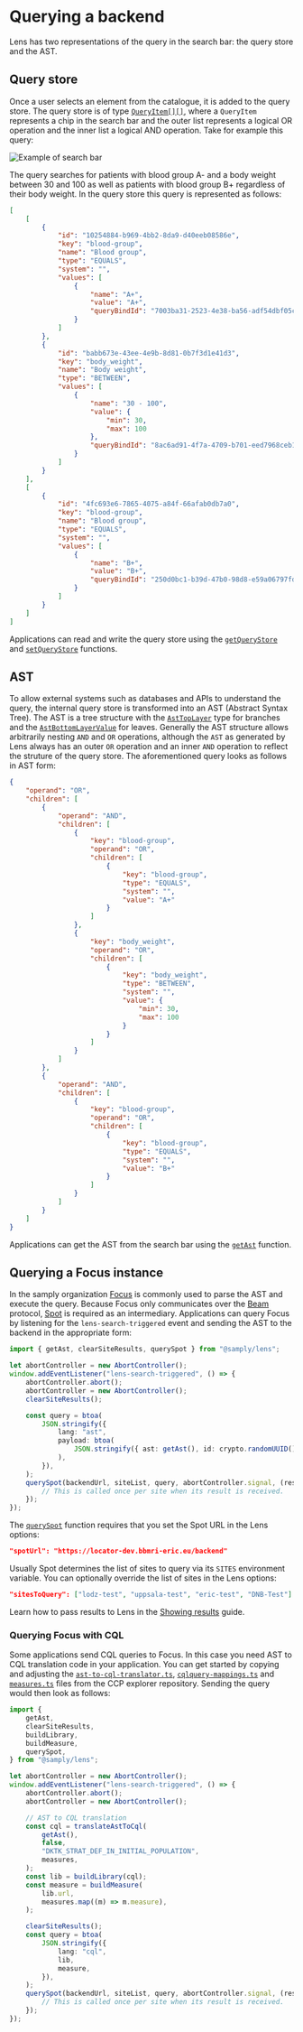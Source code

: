 # Querying a backend

Lens has two representations of the query in the search bar: the query store and the AST.

## Query store

Once a user selects an element from the catalogue, it is added to the query store. The query store is of type [`QueryItem[][]`](https://samply.github.io/lens/docs/types/QueryItem.html), where a `QueryItem` represents a chip in the search bar and the outer list represents a logical OR operation and the inner list a logical AND operation. Take for example this query:

![Example of search bar](search-bar-example.png)

The query searches for patients with blood group A- and a body weight between 30 and 100 as well as patients with blood group B+ regardless of their body weight. In the query store this query is represented as follows:

```json
[
    [
        {
            "id": "10254884-b969-4bb2-8da9-d40eeb08586e",
            "key": "blood-group",
            "name": "Blood group",
            "type": "EQUALS",
            "system": "",
            "values": [
                {
                    "name": "A+",
                    "value": "A+",
                    "queryBindId": "7003ba31-2523-4e38-ba56-adf54dbf05cb"
                }
            ]
        },
        {
            "id": "babb673e-43ee-4e9b-8d81-0b7f3d1e41d3",
            "key": "body_weight",
            "name": "Body weight",
            "type": "BETWEEN",
            "values": [
                {
                    "name": "30 - 100",
                    "value": {
                        "min": 30,
                        "max": 100
                    },
                    "queryBindId": "8ac6ad91-4f7a-4709-b701-eed7968ceb12"
                }
            ]
        }
    ],
    [
        {
            "id": "4fc693e6-7865-4075-a84f-66afab0db7a0",
            "key": "blood-group",
            "name": "Blood group",
            "type": "EQUALS",
            "system": "",
            "values": [
                {
                    "name": "B+",
                    "value": "B+",
                    "queryBindId": "250d0bc1-b39d-47b0-98d8-e59a06797fd2"
                }
            ]
        }
    ]
]
```

Applications can read and write the query store using the [`getQueryStore`](https://samply.github.io/lens/docs/functions/getQueryStore.html) and [`setQueryStore`](https://samply.github.io/lens/docs/functions/setQueryStore.html) functions.

## AST

To allow external systems such as databases and APIs to understand the query, the internal query store is transformed into an AST (Abstract Syntax Tree). The AST is a tree structure with the [`AstTopLayer`](https://samply.github.io/lens/docs/types/AstTopLayer.html) type for branches and the [`AstBottomLayerValue`](https://samply.github.io/lens/docs/types/AstBottomLayerValue.html) for leaves. Generally the AST structure allows arbitrarily nesting `AND` and `OR` operations, although the `AST` as generated by Lens always has an outer `OR` operation and an inner `AND` operation to reflect the struture of the query store. The aforementioned query looks as follows in AST form:

```json
{
    "operand": "OR",
    "children": [
        {
            "operand": "AND",
            "children": [
                {
                    "key": "blood-group",
                    "operand": "OR",
                    "children": [
                        {
                            "key": "blood-group",
                            "type": "EQUALS",
                            "system": "",
                            "value": "A+"
                        }
                    ]
                },
                {
                    "key": "body_weight",
                    "operand": "OR",
                    "children": [
                        {
                            "key": "body_weight",
                            "type": "BETWEEN",
                            "system": "",
                            "value": {
                                "min": 30,
                                "max": 100
                            }
                        }
                    ]
                }
            ]
        },
        {
            "operand": "AND",
            "children": [
                {
                    "key": "blood-group",
                    "operand": "OR",
                    "children": [
                        {
                            "key": "blood-group",
                            "type": "EQUALS",
                            "system": "",
                            "value": "B+"
                        }
                    ]
                }
            ]
        }
    ]
}
```

Applications can get the AST from the search bar using the [`getAst`](https://samply.github.io/lens/docs/functions/getAst.html) function.

## Querying a Focus instance

In the samply organization [Focus](https://github.com/samply/focus) is commonly used to parse the AST and execute the query. Because Focus only communicates over the [Beam](https://github.com/samply/beam) protocol, [Spot](https://github.com/samply/spot) is required as an intermediary. Applications can query Focus by listening for the `lens-search-triggered` event and sending the AST to the backend in the appropriate form:

```ts
import { getAst, clearSiteResults, querySpot } from "@samply/lens";

let abortController = new AbortController();
window.addEventListener("lens-search-triggered", () => {
    abortController.abort();
    abortController = new AbortController();
    clearSiteResults();

    const query = btoa(
        JSON.stringify({
            lang: "ast",
            payload: btoa(
                JSON.stringify({ ast: getAst(), id: crypto.randomUUID() }),
            ),
        }),
    );
    querySpot(backendUrl, siteList, query, abortController.signal, (result) => {
        // This is called once per site when its result is received.
    });
});
```

The [`querySpot`](https://samply.github.io/lens/docs/functions/querySpot.html) function requires that you set the Spot URL in the Lens options:

```json
"spotUrl": "https://locator-dev.bbmri-eric.eu/backend"
```

Usually Spot determines the list of sites to query via its `SITES` environment variable. You can optionally override the list of sites in the Lens options:

```json
"sitesToQuery": ["lodz-test", "uppsala-test", "eric-test", "DNB-Test"]
```

Learn how to pass results to Lens in the [Showing results](./results.md) guide.

### Querying Focus with CQL

Some applications send CQL queries to Focus. In this case you need AST to CQL translation code in your application. You can get started by copying and adjusting the [`ast-to-cql-translator.ts`](https://github.com/samply/ccp-explorer/blob/main/src/lib/ast-to-cql-translator.ts), [`cqlquery-mappings.ts`](https://github.com/samply/ccp-explorer/blob/main/src/lib/cqlquery-mappings.ts) and [`measures.ts`](https://github.com/samply/ccp-explorer/blob/main/src/measures.ts) files from the CCP explorer repository. Sending the query would then look as follows:

```ts
import {
    getAst,
    clearSiteResults,
    buildLibrary,
    buildMeasure,
    querySpot,
} from "@samply/lens";

let abortController = new AbortController();
window.addEventListener("lens-search-triggered", () => {
    abortController.abort();
    abortController = new AbortController();

    // AST to CQL translation
    const cql = translateAstToCql(
        getAst(),
        false,
        "DKTK_STRAT_DEF_IN_INITIAL_POPULATION",
        measures,
    );
    const lib = buildLibrary(cql);
    const measure = buildMeasure(
        lib.url,
        measures.map((m) => m.measure),
    );

    clearSiteResults();
    const query = btoa(
        JSON.stringify({
            lang: "cql",
            lib,
            measure,
        }),
    );
    querySpot(backendUrl, siteList, query, abortController.signal, (result) => {
        // This is called once per site when its result is received.
    });
});
```
